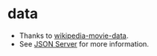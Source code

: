 # data

- Thanks to [wikipedia-movie-data](https://github.com/prust/wikipedia-movie-data).
- See [JSON Server](https://github.com/typicode/json-server/tree/v0) for more information.
